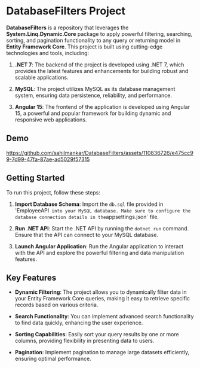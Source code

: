 # DatabaseFilters Project

**DatabaseFilters** is a  repository that leverages the **System.Linq.Dynamic.Core** package to apply powerful filtering, searching, sorting, and pagination functionality to any query or returning model in **Entity Framework Core**. This project is built using cutting-edge technologies and tools, including:

1. **.NET 7**: The backend of the project is developed using .NET 7, which provides the latest features and enhancements for building robust and scalable applications.

2. **MySQL**: The project utilizes MySQL as its database management system, ensuring data persistence, reliability, and performance.

3. **Angular 15**: The frontend of the application is developed using Angular 15, a powerful and popular framework for building dynamic and responsive web applications.

## Demo
https://github.com/sahilmankar/DatabaseFilters/assets/110836726/e475cc99-7d99-47fa-87ae-ad5029f57315


## Getting Started

To run this project, follow these steps:

1. **Import Database Schema**: Import the `db.sql` file provided in 'EmployeeAPI`  into your MySQL database. Make sure to configure the database connection details in the `appsettings.json` file.

2. **Run .NET API**: Start the .NET API by running the ```dotnet run``` command. Ensure that the API can connect to your MySQL database.

3. **Launch Angular Application**: Run the Angular application to interact with the API and explore the powerful filtering and data manipulation features.

## Key Features

- **Dynamic Filtering**: The project allows you to dynamically filter data in your Entity Framework Core queries, making it easy to retrieve specific records based on various criteria.

- **Search Functionality**: You can implement advanced search functionality to find data quickly, enhancing the user experience.

- **Sorting Capabilities**: Easily sort your query results by one or more columns, providing flexibility in presenting data to users.

- **Pagination**: Implement pagination to manage large datasets efficiently, ensuring optimal performance.

